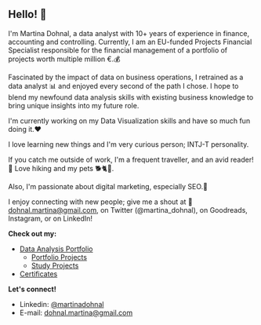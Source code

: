 ## Hello! 👋

I'm Martina Dohnal, a data analyst with 10+ years of experience in finance, accounting and controlling. Currently, I am an EU-funded Projects Financial Specialist responsible for the financial management of a portfolio of projects worth multiple million €.💰

Fascinated by the impact of data on business operations, I retrained as a data analyst 📊 and enjoyed every second of the path I chose. I hope to blend my newfound data analysis skills with existing business knowledge to bring unique insights into my future role. 

I'm currently working on my Data Visualization skills and have so much fun doing it.❤

I love learning new things and I'm very curious person; INTJ-T personality.

If you catch me outside of work, I'm a frequent traveller, and an avid reader! 📖 Love hiking and my pets 🐕🐈🦜.

Also, I'm passionate about digital marketing, especially SEO.🔎

I enjoy connecting with new people; give me a shout at 📧 dohnal.martina@gmail.com, on Twitter 
(@martina_dohnal), on Goodreads, Instagram, or on LinkedIn! 

**Check out my:** 
* [Data Analysis Portfolio](https://github.com/MartinaDohnal/Data_Analysis_Portfolio)
  * [Portfolio Projects](https://github.com/MartinaDohnal/Data_Analysis_Portfolio#portfolio-projects)
  * [Study Projects](https://github.com/MartinaDohnal/Data_Analysis_Portfolio#study-projects)
* [Certificates](https://github.com/MartinaDohnal/Data_Analysis_Portfolio/edit/main/README.md#certificates)

**Let's connect!**
* Linkedin: [@martinadohnal](https://www.linkedin.com/in/mdohnal/)
* E-mail: dohnal.martina@gmail.com
